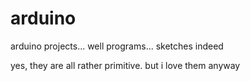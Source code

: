 # arduino
arduino projects... well programs... sketches indeed

yes, they are all rather primitive. but i love them anyway
